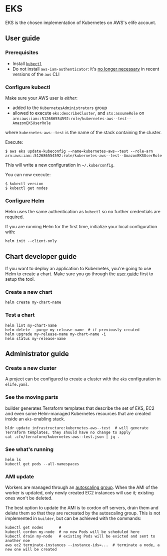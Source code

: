 # EKS

EKS is the chosen implementation of Kubernetes on AWS's elife account.

## User guide

### Prerequisites

- Install [`kubectl`](https://kubernetes.io/docs/tasks/tools/install-kubectl/)
- Do not install `aws-iam-authenticator`: it's [no longer necessary](https://docs.aws.amazon.com/cli/latest/reference/eks/get-token.html) in recent versions of the `aws` CLI

### Configure kubectl

Make sure your AWS user is _either_:

- added to the `KubernetesAdministrators` group
- allowed to execute `eks:describeCluster`, and `sts:assumeRole` on `arn:aws:iam::512686554592:role/kubernetes-aws--test--AmazonEKSUserRole`

where `kubernetes-aws--test` is the name of the stack containing the cluster.

Execute:

```
$ aws eks update-kubeconfig --name=kubernetes-aws--test --role-arn arn:aws:iam::512686554592:role/kubernetes-aws--test--AmazonEKSUserRole
```

This will write a new configuration in `~/.kube/config`.

You can now execute:
```
$ kubectl version
$ kubectl get nodes
```

### Configure Helm

Helm uses the same authentication as `kubectl` so no further credentials are required.

If you are running Helm for the first time, initialize your local configuration with:

```
helm init --client-only
```

## Chart developer guide

If you want to deploy an application to Kubernetes, you're going to use Helm to create a chart. Make sure you go through the [user guide](#user-guide) first to setup the tool.

### Create a new chart

```
helm create my-chart-name
```

### Test a chart

```
helm lint my-chart-name
helm delete --purge my-release-name  # if previously created
helm upgrade my-release-name my-chart-name -i
helm status my-release-name
```

## Administrator guide

### Create a new cluster

A project can be configured to create a cluster with the `eks` configuration in `elife.yaml`.

### See the moving parts

builder generates Terraform templates that describe the set of EKS, EC2 and even some Helm-managed Kubernetes resources that are created inside an `eks`-enabling stack.

```
bldr update_infrastructure:kubernetes-aws--test  # will generate Terraform templates, they should have no change to apply
cat .cfn/terraform/kubernetes-aws--test.json | jq .
```

### See what's running

```
helm ls
kubectl get pods --all-namespaces
```

### AMI update

Workers are managed through an [autoscaling group](https://docs.aws.amazon.com/autoscaling/ec2/userguide/AutoScalingGroup.html). When the AMI of the worker is updated, only newly created EC2 instances will use it; existing ones won't be deleted.

The best option to update the AMI is to cordon off servers, drain them and delete them so that they are recreated by the autoscaling group. This is not implemented in `builder`, but can be achieved with the commands:

```
kubectl get nodes       # 
kubectl cordon my-node  # no new Pods will be scheduled here
kubectl drain my-node   # existing Pods will be evicted and sent to another noe
aws ec2 terminate-instances --instance-ids=...  # terminate a node, a new one will be created
```
